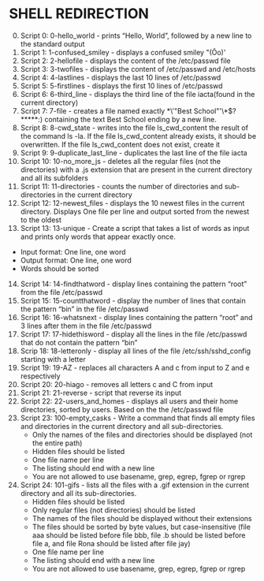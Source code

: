 # SHELL REDIRECTION

0. Script 0: 0-hello_world - prints “Hello, World”, followed by a new line to the standard output
1. Script 1: 1-confused_smiley - displays a confused smiley "(Ôo)'
2. Script 2: 2-hellofile - displays the content of the /etc/passwd file
3. Script 3: 3-twofiles - displays the content of /etc/passwd and /etc/hosts
4. Script 4: 4-lastlines - displays the last 10 lines of /etc/passwd
5. Script 5: 5-firstlines - displays the first 10 lines of /etc/passwd
6. Script 6: 6-third_line - displays the third line of the file iacta(found in the current directory)
7. Script 7: 7-file - creates a file named exactly \*\\'"Best School"\'\\*$\?\*\*\*\*\*:) containing the text Best School ending by a new line.
8. Script 8: 8-cwd_state - writes into the file ls_cwd_content the result of the command ls -la. If the file ls_cwd_content already exists, it should be overwritten. If the file ls_cwd_content does not exist, create it
9. Script 9: 9-duplicate_last_line - duplicates the last line of the file iacta
10. Script 10: 10-no_more_js - deletes all the regular files (not the directories) with a .js extension that are present in the current directory and all its subfolders
11. Script 11: 11-directories - counts the number of directories and sub-directories in the current directory
12. Script 12: 12-newest_files - displays the 10 newest files in the current directory. Displays One file per line and output sorted from the newest to the oldest
13. Script 13: 13-unique - Create a script that takes a list of words as input and prints only words that appear exactly once.
* Input format: One line, one word
* Output format: One line, one word
* Words should be sorted
14. Script 14: 14-findthatword - display lines containing the pattern “root” from the file /etc/passwd
15. Script 15: 15-countthatword - display the number of lines that contain the pattern “bin” in the file /etc/passwd
16. Script 16: 16-whatsnext - display lines containing the pattern “root” and 3 lines after them in the file /etc/passwd
17. Script 17: 17-hidethisword - display all the lines in the file /etc/passwd that do not contain the pattern “bin”
18. Scrip 18: 18-letteronly - display all lines of the file /etc/ssh/sshd_config starting with a letter
19. Script 19: 19-AZ - replaces all characters A and c from input to Z and e respectively
20. Script 20: 20-hiago - removes all letters c and C from input
21. Script 21: 21-reverse - script that reverse its input
22. Script 22: 22-users_and_homes -  displays all users and their home directories, sorted by users. Based on the the /etc/passwd file
23. Script 23: 100-empty_casks - Write a command that finds all empty files and directories in the current directory and all sub-directories.
	* Only the names of the files and directories should be displayed (not the entire path)
	* Hidden files should be listed
	* One file name per line
	* The listing should end with a new line
	* You are not allowed to use basename, grep, egrep, fgrep or rgrep
24. Script 24: 101-gifs -  lists all the files with a .gif extension in the current directory and all its sub-directories.
	* Hidden files should be listed
	* Only regular files (not directories) should be listed
	* The names of the files should be displayed without their extensions
	* The files should be sorted by byte values, but case-insensitive (file aaa should be listed before file bbb, file .b should be listed before file a, and file Rona should be listed after file jay)
	* One file name per line
	* The listing should end with a new line
	* You are not allowed to use basename, grep, egrep, fgrep or rgrep
